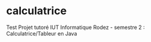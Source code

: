 # calculatrice
Test
Projet tutoré IUT Informatique Rodez - semestre 2 : Calculatrice/Tableur en Java
